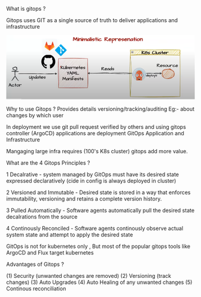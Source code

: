 What is gitops ?

Gitops uses GIT as a single source of truth to deliver applications and infrastructure

![alt text](image.png)

Why to use Gitops ?
Provides details versioning/tracking/auditing 
Eg:- about changes by which user

In deployment we use git pull request verified by others and using  gitops controller (ArgoCD) applications are deployment
GitOps Application and Infrastructure

Mangaging large infra requires (100's K8s cluster) gitops add more value.

What are the 4 Gitops Principles ?

1 Decalrative - system managed by GitOps must have its desired state expressed declaratively (cide in config is always deployed in cluster)

2 Versioned and Immutable - Desired state is stored in a way that enforces immutability, versioning and retains a complete version history. 

3 Pulled Automatically - Software agents automatically pull the desired state decalrations from the source 

4 Continously Reconciled - Software agents continously observe actual system state and attempt to apply the desired state

GitOps is not for kubernetes only , But most of the popular gitops tools like ArgoCD and Flux target kubernetes

Advantages of Gitops ?

(1) Security (unwanted changes are removed)
(2) Versioning (track changes)
(3) Auto Upgrades
(4) Auto Healing of any unwanted changes
(5) Continous reconciliation